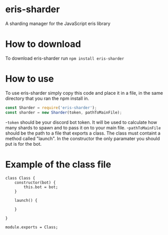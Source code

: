 # eris-sharder
A sharding manager for the JavaScript eris library

# How to download
To download eris-sharder run `npm install eris-sharder`

# How to use
To use eris-sharder simply copy this code and place it in a file, in the same directory that you ran the npm install in.
```javascript
const Sharder = require('eris-sharder');
const sharder = new Sharder(token, pathToMainFile);
```
-`token` should be your discord bot token. It will be used to calculate how many shards to spawn and to pass it on to your main file.
-`pathToMainFile` should be the path to a file that exports a class. The class must containt a method called "launch". In the constructor the only paramater you should put is for the bot.

# Example of the class file
```
class Class {
    constructor(bot) {
        this.bot = bot;
    }

    launch() {

    }

}

module.exports = Class;
```


